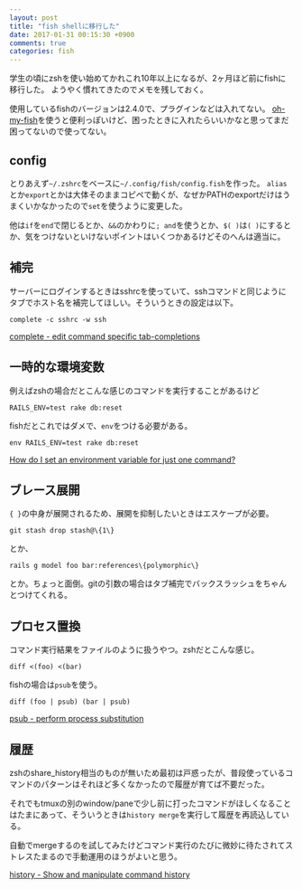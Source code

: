 ```yaml
---
layout: post
title: "fish shellに移行した"
date: 2017-01-31 00:15:30 +0900
comments: true
categories: fish
---
```

学生の頃にzshを使い始めてかれこれ10年以上になるが、2ヶ月ほど前にfishに移行した。
ようやく慣れてきたのでメモを残しておく。

使用しているfishのバージョンは2.4.0で、プラグインなどは入れてない。
[oh-my-fish](https://github.com/oh-my-fish/oh-my-fish)を使うと便利っぽいけど、困ったときに入れたらいいかなと思ってまだ困ってないので使ってない。

## config

とりあえず`~/.zshrc`をベースに`~/.config/fish/config.fish`を作った。
`alias`とか`export`とかは大体そのままコピペで動くが、なぜかPATHのexportだけはうまくいかなかったので`set`を使うように変更した。

他は`if`を`end`で閉じるとか、`&&`のかわりに`; and`を使うとか、`$( )`は`( )`にするとか、気をつけないといけないポイントはいくつかあるけどそのへんは適当に。

## 補完

サーバーにログインするときはsshrcを使っていて、sshコマンドと同じようにタブでホスト名を補完してほしい。そういうときの設定は以下。

```
complete -c sshrc -w ssh
```

[complete - edit command specific tab-completions](https://fishshell.com/docs/current/commands.html#complete)

## 一時的な環境変数

例えばzshの場合だとこんな感じのコマンドを実行することがあるけど

```
RAILS_ENV=test rake db:reset
```

fishだとこれではダメで、`env`をつける必要がある。

```
env RAILS_ENV=test rake db:reset
```

[How do I set an environment variable for just one command?](https://fishshell.com/docs/current/faq.html#faq-single-env)

## ブレース展開

`{ }`の中身が展開されるため、展開を抑制したいときはエスケープが必要。

```
git stash drop stash@\{1\}
```

とか、

```
rails g model foo bar:references\{polymorphic\}
```

とか。ちょっと面倒。gitの引数の場合はタブ補完でバックスラッシュをちゃんとつけてくれる。

## プロセス置換

コマンド実行結果をファイルのように扱うやつ。zshだとこんな感じ。

```
diff <(foo) <(bar)
```

fishの場合は`psub`を使う。

```
diff (foo | psub) (bar | psub)
```

[psub - perform process substitution](https://fishshell.com/docs/current/commands.html#psub)

## 履歴

zshのshare_history相当のものが無いため最初は戸惑ったが、普段使っているコマンドのパターンはそれほど多くなかったので履歴が育てば不要だった。

それでもtmuxの別のwindow/paneで少し前に打ったコマンドがほしくなることはたまにあって、そういうときは`history merge`を実行して履歴を再読込している。

自動でmergeするのを試してみたけどコマンド実行のたびに微妙に待たされてストレスたまるので手動運用のほうがよいと思う。

[history - Show and manipulate command history](https://fishshell.com/docs/current/commands.html#history)
